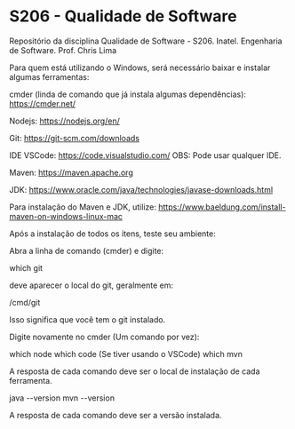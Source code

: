 # S206 - Qualidade de Software
Repositório da disciplina Qualidade de Software - S206. 
Inatel. 
Engenharia de Software.
Prof. Chris Lima

Para quem está utilizando o Windows, será necessário baixar e instalar algumas ferramentas:

cmder (linda de comando que já instala algumas dependências):
https://cmder.net/

Nodejs:
https://nodejs.org/en/

Git:
https://git-scm.com/downloads

IDE VSCode:
https://code.visualstudio.com/
OBS: Pode usar qualquer IDE.

Maven:
https://maven.apache.org

JDK:
https://www.oracle.com/java/technologies/javase-downloads.html

Para instalação do Maven e JDK, utilize:
https://www.baeldung.com/install-maven-on-windows-linux-mac


Após a instalação de todos os itens, teste seu ambiente:

Abra a linha de comando (cmder) e digite:

which git

deve aparecer o local do git, geralmente em:

/cmd/git

Isso significa que você tem o git instalado.

Digite novamente no cmder (Um comando por vez):

which node
which code (Se tiver usando o VSCode)
which mvn

A resposta de cada comando deve ser o local de instalação de cada ferramenta.

java --version
mvn --version

A resposta de cada comando deve ser a versão instalada.




